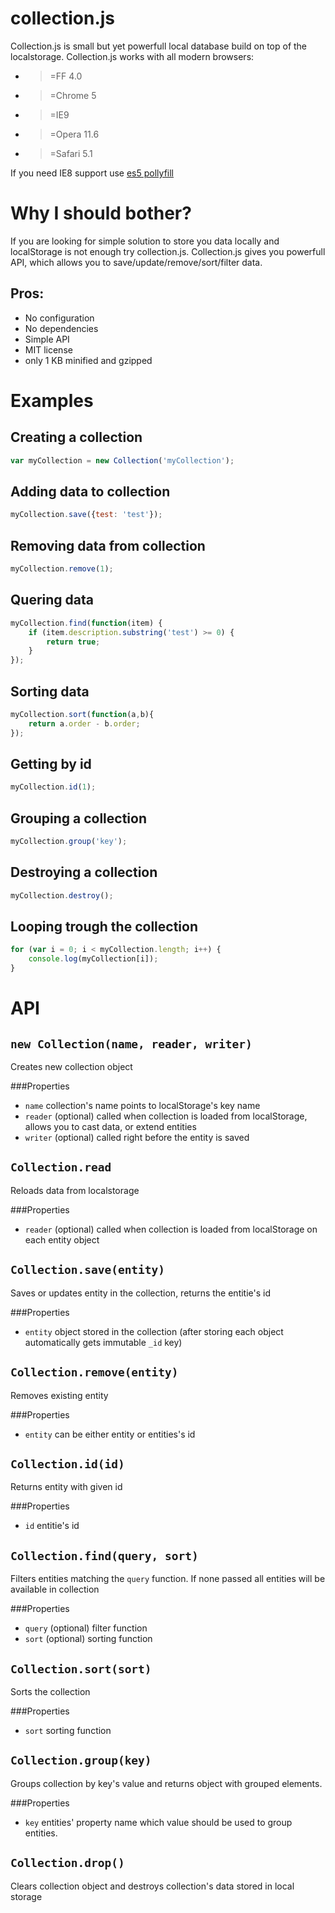 collection.js
=============

Collection.js is small but yet powerfull local database build on top of the localstorage.
Collection.js works with all modern browsers:
 - >=FF 4.0
 - >=Chrome 5
 - >=IE9
 - >=Opera 11.6
 - >=Safari 5.1

If you need IE8 support use [es5 pollyfill](https://github.com/inexorabletash/polyfill/blob/master/es5.js)

Why I should bother?
===================
If you are looking for simple solution to store you data locally and localStorage is not enough try collection.js.
Collection.js gives you powerfull API, which allows you to save/update/remove/sort/filter data.

Pros:
----
 - No configuration
 - No dependencies
 - Simple API
 - MIT license
 - only 1 KB minified and gzipped


Examples
========

Creating a collection
---------------------

```js
var myCollection = new Collection('myCollection');
```

Adding data to collection
-------------------------
```js
myCollection.save({test: 'test'});
```

Removing data from collection
-------------------------
```js
myCollection.remove(1);
```

Quering data
-------------------------
```js
myCollection.find(function(item) {
    if (item.description.substring('test') >= 0) {
        return true;
    }
});

```

Sorting data
-------------------------
```js
myCollection.sort(function(a,b){
    return a.order - b.order;
});
```

Getting by id
-------------------------
```js
myCollection.id(1);
```

Grouping a collection
----------------

```js
myCollection.group('key');
```

Destroying a collection
----------------

```js
myCollection.destroy();
```

Looping trough the collection
---------------------------

```js
for (var i = 0; i < myCollection.length; i++) {
    console.log(myCollection[i]);
}
```

API
========

`new Collection(name, reader, writer)`
------------------------------------------------

Creates new collection object

###Properties
 - `name` collection's name points to localStorage's key name
 - `reader` (optional) called when collection is loaded from localStorage, allows you to cast data, or extend entities
 - `writer` (optional) called right before the entity is saved

`Collection.read`
------------------------------------------------

Reloads data from localstorage

###Properties
- `reader` (optional) called when collection is loaded from localStorage on each entity object

`Collection.save(entity)`
------------------------------------------------

Saves or updates entity in the collection, returns the entitie's id

###Properties
 - `entity` object stored in the collection (after storing each object automatically gets immutable `_id` key)

`Collection.remove(entity)`
------------------------------------------------

Removes existing entity

###Properties
- `entity` can be either entity or entities's id

`Collection.id(id)`
------------------------------------------------
Returns entity with given id

###Properties
- `id` entitie's id

`Collection.find(query, sort)`
------------------------------------------------
Filters entities matching the `query` function. If none passed all entities will be available in collection

###Properties
- `query` (optional) filter function
- `sort` (optional) sorting function

`Collection.sort(sort)`
------------------------------------------------
Sorts the collection

###Properties
- `sort` sorting function


`Collection.group(key)`
------------------------------------------------
Groups collection by key's value and returns object with grouped elements.

###Properties
- `key` entities' property name which value should be used to group entities.


`Collection.drop()`
------------------------------------------------
Clears collection object and destroys collection's data stored in local storage



